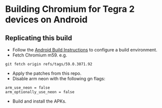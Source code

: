 # Building Chromium for Tegra 2 devices on Android

## Replicating this build

 * Follow the [Android Build Instructions](https://chromium.googlesource.com/chromium/src/+/59.0.3071.92/docs/android_build_instructions.md) to configure a build environment.
 * Fetch Chromium m59.
 e.g.
```
git fetch origin refs/tags/59.0.3071.92
```
 * Apply the patches from this repo.
 * Disable arm neon with the following gn flags:
```
arm_use_neon = false
arm_optionally_use_neon = false
```
 * Build and install the APKs.
